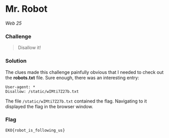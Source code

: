 # Mr. Robot
*Web 25*

### Challenge

> Disallow it!


### Solution

The clues made this challenge painfully obvious that I needed to check out the __robots.txt__ file.  Sure enough, there was an interesting entry:

```none
User-agent: *
Disallow: /static/wIMti7Z27b.txt
```

The file `/static/wIMti7Z27b.txt` contained the flag.  Navigating to it displayed the flag in the browser window.

### Flag

```none
EKO{robot_is_following_us}
```